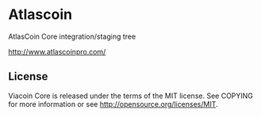 # Atlascoin

AtlasCoin Core integration/staging tree

http://www.atlascoinpro.com/


## License

Viacoin Core is released under the terms of the MIT license. See COPYING for more information or see http://opensource.org/licenses/MIT.

